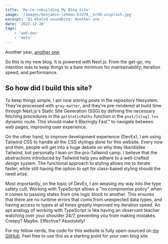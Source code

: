 ```yaml
---
title: 'Re-re-rebuilding My Blog Site'
image: '/images/benjamin-lehman-EJU7A__krX0-unsplash.jpg'
excerpt: 'DJ Khaled soundbite: Another one.'
date: '2022-12-20'
tags: 
    - 'web-dev'
    - 'meta'
---
```

Another year, [another one](https://www.youtube.com/watch?v=E71Dlf4ccXQ).

So this is my new blog. It is powered with Next.js. From the get-go, my intention was to keep things to a bare minimum for maintainability, iteration speed, and performance.

## So how did I build this site?
To keep things simple, I am now storing posts in the repository filesystem. They're processed with `gray-matter`, and they're pre-rendered at build time through Next.js's Static Site Generation (SSG) by defining the necessary fetching procedures in the `getStaticPaths` function in the `post/[slug].tsx` dynamic route. This should make it Blazingly Fast™ to navigate between web pages, improving user experience.

On the other hand, to improve development experience (DevEx), I am using Tailwind CSS to handle all the CSS stylings done for this website. Every now and then, people will get into a huge debate on why they like/dislike Tailwind, but personally I lean on the pro-Tailwind camp. I believe that the abstractions introduced by Tailwind help you adhere to a well-crafted design system. The functional approach to styling allows me to iterate faster, while still having the option to opt for class-based styling should the need arise.

Most importantly, on the topic of DevEx, I am weasing my way into the type safety cult. Working with TypeScript allows a "no compromise policy" when it comes to passing states from one logic block to another. This ensures that there are no runtime errors that come from unexpected data types, and having access to types at all times greatly improved my iteration speed. An apt analogy of working with TypeScript is like having an observant teacher watching over your shoulder 24/7, preventing you from making mistakes. Creepy? Maybe. Effective? Absolutely!

For my fellow nerds, the code for this website is fully open-sourced on [my GitHub](https://github.com/mshumayl/shumayldotcom). Feel free to use this as a starting point for your own blog site.